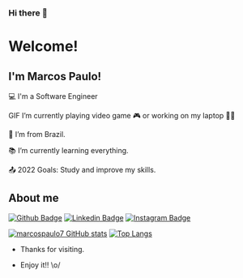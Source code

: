 ### Hi there 👋

# Welcome!

 

## I'm Marcos Paulo!

 

:computer: I'm a Software Engineer 

GIF I’m currently playing video game :video_game: or working on my laptop 👨‍💻

:house_with_garden: I’m from Brazil.

:books: I’m currently learning everything.

:outbox_tray: 2022 Goals: Study and improve my skills.

 

## About me

[![Github Badge](https://img.shields.io/badge/GitHub-100000?style=for-the-badge&logo=github&logoColor=white)](https://github.com/marcospaulo7)
[![Linkedin Badge](https://img.shields.io/badge/LinkedIn-0077B5?style=for-the-badge&logo=linkedin&logoColor=white
)](https://www.linkedin.com/in/marcos-paulo20/)
[![Instagram Badge](https://img.shields.io/badge/Instagram-E4405F?style=for-the-badge&logo=instagram&logoColor=white
)](https://www.instagram.com/mxrcxsp_/)

[![marcospaulo7 GitHub stats](https://github-readme-stats.vercel.app/api?username=marcospaulo7&theme=merko)](https://github.com/marcospaulo7/github-readme-stats)
[![Top Langs](https://github-readme-stats.vercel.app/api/top-langs/?username=marcospaulo7&theme=merko)](https://github.com/marcospaulo7/github-readme-stats)

 
- Thanks for visiting.

- Enjoy it!! \o/
<!--
**marcospaulo7/marcospaulo7** is a ✨ _special_ ✨ repository because its `README.md` (this file) appears on your GitHub profile.

Here are some ideas to get you started:

- 🔭 I’m currently working on ...
- 🌱 I’m currently learning ...
- 👯 I’m looking to collaborate on ...
- 🤔 I’m looking for help with ...
- 💬 Ask me about ...
- 📫 How to reach me: ...
- 😄 Pronouns: ...
- ⚡ Fun fact: ...
-->
